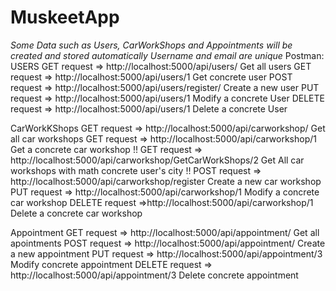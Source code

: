 # MuskeetApp
*Some Data such as Users, CarWorkShops and Appointments will be created and stored automatically*
*Username and email are unique*
Postman:
USERS
GET request => http://localhost:5000/api/users/ Get all users
GET request => http://localhost:5000/api/users/1 Get concrete user
POST request => http://localhost:5000/api/users/register/ Create a new user
PUT request => http://localhost:5000/api/users/1 Modify a concrete User
DELETE request => http://localhost:5000/api/users/1 Delete a concrete User

CarWorkKShops
GET request => http://localhost:5000/api/carworkshop/ Get all car workshops
GET request => http://localhost:5000/api/carworkshop/1 Get a concrete car workshop
!! GET request => http://localhost:5000/api/carworkshop/GetCarWorkShops/2 Get All car workshops with math concrete user's city !! 
POST request => http://localhost:5000/api/carworkshop/register Create a new car workshop
PUT request => http://localhost:5000/api/carworkshop/1 Modify a concrete car workshop
DELETE request =>http://localhost:5000/api/carworkshop/1 Delete a concrete car workshop

Appointment
GET request => http://localhost:5000/api/appointment/ Get all apointments
POST request => http://localhost:5000/api/appointment/ Create a new appointment
PUT request => http://localhost:5000/api/appointment/3 Modify concrete appointment
DELETE request => http://localhost:5000/api/appointment/3 Delete concrete appointment
